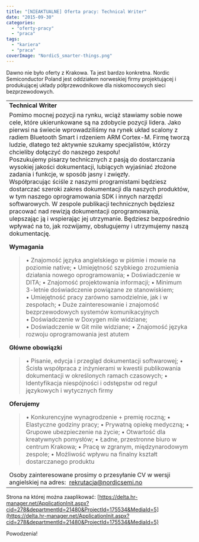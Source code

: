 ```yaml
---
title: "[NIEAKTUALNE] Oferta pracy: Technical Writer"
date: "2015-09-30"
categories: 
  - "oferty-pracy"
  - "praca"
tags: 
  - "kariera"
  - "praca"
coverImage: "NordicS_smarter-things.png"
---
```


Dawno nie było oferty z Krakowa. Ta jest bardzo konkretna. Nordic Semiconductor Poland jest oddziałem norweskiej firmy projektującej i produkującej układy półprzewodnikowe dla niskomocowych sieci bezprzewodowych.

<table class="AdTemplateMainTable" cellspacing="0" cellpadding="0"><tbody><tr><td class="TopRightColumn"><strong><span id="ctl00_ctl00_CustomerTemplate_Header">Technical Writer</span></strong><span id="ctl00_ctl00_CustomerTemplate_Header"></span></td></tr><tr><td class="AdContentContainer" colspan="2"><div id="AdvertisementInnerContent"><div></div>Pomimo mocnej pozycji na rynku, wciąż stawiamy sobie nowe cele, które ukierunkowane są na zdobycie pozycji lidera. Jako pierwsi na świecie wprowadziliśmy na rynek układ scalony z radiem Bluetooth Smart i rdzeniem ARM Cortex-M. Firmę tworzą ludzie, dlatego też aktywnie szukamy specjalistów, którzy chcieliby dołączyć do naszego zespołu!<div></div>Poszukujemy pisarzy technicznych z pasją do dostarczania wysokiej jakości dokumentacji, lubiących wyjaśniać złożone zadania i funkcje, w sposób jasny i zwięzły.<div></div>Współpracując ściśle z naszymi programistami będziesz dostarczać szeroki zakres dokumentacji dla naszych produktów, w tym naszego oprogramowania SDK i innych narzędzi softwarowych. W zespole publikacji technicznych będziesz pracować nad rewizją dokumentacji oprogramowania, ulepszając ją i wspierając jej utrzymanie. Będziesz bezpośrednio wpływać na to, jak rozwijamy, obsługujemy i utrzymujemy naszą dokumentację.<p dir="ltr"><strong>Wymagania</strong></p><div></div><blockquote dir="ltr"><p dir="ltr">•&nbsp;Znajomość języka angielskiego w piśmie i mowie na poziomie native; •&nbsp;Umiejętność szybkiego zrozumienia działania nowego oprogramowania; •&nbsp;Doświadczenie w DITA; •&nbsp;Znajomość projektowania informacji; •&nbsp;Minimum 3-letnie doświadczenie powiązane ze stanowiskiem; •&nbsp;Umiejętność pracy zarówno samodzielnie, jak i w zespołach; •&nbsp;Duże zainteresowanie i znajomość bezprzewodowych systemów komunikacyjnych •&nbsp;Doświadczenie w Doxygen mile widziane; •&nbsp;Doświadczenie w Git mile widziane; •&nbsp;Znajomość języka rozwoju oprogramowania jest atutem</p></blockquote><strong>Główne obowiązki</strong><blockquote dir="ltr">• Pisanie, edycja i przegląd dokumentacji softwarowej; • Ścisła współpraca z inżynierami w kwestii publikowania dokumentacji w określonych ramach czasowych; • Identyfikacja niespójności i odstępstw od reguł językowych i wytycznych firmy</blockquote><strong>Oferujemy</strong><blockquote dir="ltr">• Konkurencyjne wynagrodzenie + premię roczną; • Elastyczne godziny pracy; • Prywatną opiekę medyczną; • Grupowe ubezpieczenie na życie; • Otwartość dla kreatywnych pomysłów; • Ładne, przestronne biuro w centrum Krakowa; • Pracę w zgranym, międzynarodowym zespole; • Możliwość wpływu na finalny kształt dostarczanego produktu</blockquote>Osoby zainteresowane prosimy o przesyłanie CV w wersji angielskiej na adres:&nbsp; <a href="mailto:rekrutacja@nordicsemi.no">rekrutacja@nordicsemi.no</a><div></div></div></td></tr></tbody></table>

Strona na której można zaaplikować: [https://delta.hr-manager.net/ApplicationInit.aspx?cid=278&departmentId=21480&ProjectId=175534&MediaId=5](https://delta.hr-manager.net/ApplicationInit.aspx?cid=278&departmentId=21480&ProjectId=175534&MediaId=5)

Powodzenia!
